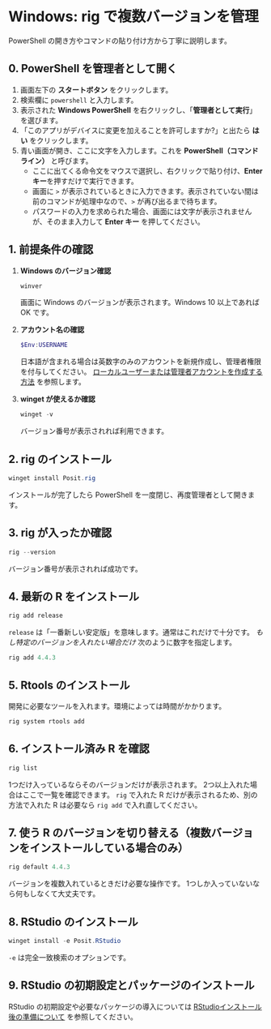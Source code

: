 # Windows: rig で複数バージョンを管理

PowerShell の開き方やコマンドの貼り付け方から丁寧に説明します。

## 0. PowerShell を管理者として開く

1. 画面左下の **スタートボタン** をクリックします。
2. 検索欄に `powershell` と入力します。
3. 表示された **Windows PowerShell** を右クリックし、「**管理者として実行**」を選びます。
4. 「このアプリがデバイスに変更を加えることを許可しますか?」と出たら **はい** をクリックします。
5. 青い画面が開き、ここに文字を入力します。これを **PowerShell（コマンドライン）** と呼びます。
   - ここに出てくる命令文をマウスで選択し、右クリックで貼り付け、**Enter キー**を押すだけで実行できます。
   - 画面に `>` が表示されているときに入力できます。表示されていない間は前のコマンドが処理中なので、`>` が再び出るまで待ちます。
   - パスワードの入力を求められた場合、画面には文字が表示されませんが、そのまま入力して **Enter キー** を押してください。

## 1. 前提条件の確認

1. **Windows のバージョン確認**

    ```powershell
    winver
    ```

    画面に Windows のバージョンが表示されます。Windows 10 以上であれば OK です。

2. **アカウント名の確認**

    ```powershell
    $Env:USERNAME
    ```

    日本語が含まれる場合は英数字のみのアカウントを新規作成し、管理者権限を付与してください。
    [ローカルユーザーまたは管理者アカウントを作成する方法](https://support.microsoft.com/ja-jp/windows/create-a-local-user-or-administrator-account-in-windows-20f7d0d1-70f5-4102-9039-0a5a603b005e) を参照します。

3. **winget が使えるか確認**

    ```powershell
    winget -v
    ```

    バージョン番号が表示されれば利用できます。

## 2. rig のインストール

```powershell
winget install Posit.rig
```

インストールが完了したら PowerShell を一度閉じ、再度管理者として開きます。

## 3. rig が入ったか確認

```powershell
rig --version
```

バージョン番号が表示されれば成功です。

## 4. 最新の R をインストール

```powershell
rig add release
```

`release` は「一番新しい安定版」を意味します。通常はこれだけで十分です。
*もし特定のバージョンを入れたい場合だけ* 次のように数字を指定します。

```powershell
rig add 4.4.3
```

## 5. Rtools のインストール

開発に必要なツールを入れます。環境によっては時間がかかります。

```powershell
rig system rtools add
```

## 6. インストール済み R を確認

```powershell
rig list
```

1つだけ入っているならそのバージョンだけが表示されます。
2つ以上入れた場合はここで一覧を確認できます。
`rig` で入れた R だけが表示されるため、別の方法で入れた R は必要なら `rig add` で入れ直してください。

## 7. 使う R のバージョンを切り替える（複数バージョンをインストールしている場合のみ）

```powershell
rig default 4.4.3
```

バージョンを複数入れているときだけ必要な操作です。
1つしか入っていないなら何もしなくて大丈夫です。

## 8. RStudio のインストール

```powershell
winget install -e Posit.RStudio
```

`-e` は完全一致検索のオプションです。

## 9. RStudio の初期設定とパッケージのインストール

RStudio の初期設定や必要なパッケージの導入については [RStudioインストール後の準備について](rstudio-post-install.md) を参照してください。

